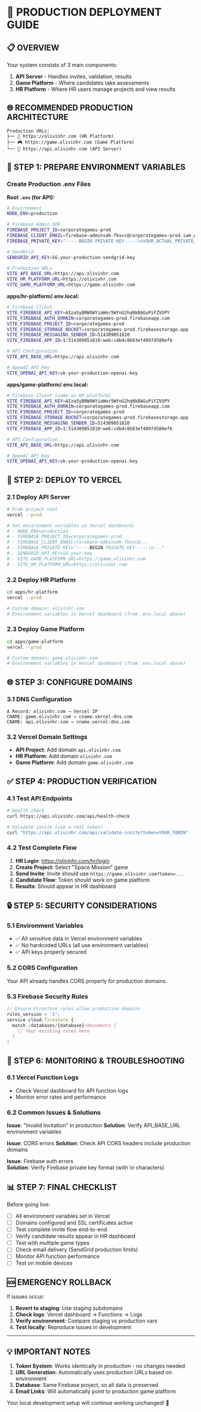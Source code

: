 # 🚀 PRODUCTION DEPLOYMENT GUIDE

## 📋 **OVERVIEW**

Your system consists of 3 main components:
1. **API Server** - Handles invites, validation, results
2. **Game Platform** - Where candidates take assessments  
3. **HR Platform** - Where HR users manage projects and view results

## 🌐 **RECOMMENDED PRODUCTION ARCHITECTURE**

```
Production URLs:
├── 🏢 https://olivinhr.com (HR Platform)
├── 🎮 https://game.olivinhr.com (Game Platform) 
└── 🔧 https://api.olivinhr.com (API Server)
```

## 🔧 **STEP 1: PREPARE ENVIRONMENT VARIABLES**

### **Create Production .env Files**

**Root `.env` (for API):**
```bash
# Environment
NODE_ENV=production

# Firebase Admin SDK
FIREBASE_PROJECT_ID=corporategames-prod
FIREBASE_CLIENT_EMAIL=firebase-adminsdk-fbsvc@corporategames-prod.iam.gserviceaccount.com
FIREBASE_PRIVATE_KEY="-----BEGIN PRIVATE KEY-----\nYOUR_ACTUAL_PRIVATE_KEY_HERE\n-----END PRIVATE KEY-----"

# SendGrid
SENDGRID_API_KEY=SG.your-production-sendgrid-key

# Production URLs
VITE_API_BASE_URL=https://api.olivinhr.com
VITE_HR_PLATFORM_URL=https://olivinhr.com
VITE_GAME_PLATFORM_URL=https://game.olivinhr.com
```

**apps/hr-platform/.env.local:**
```bash
# Firebase Client
VITE_FIREBASE_API_KEY=AIzaSyBRWXWYiaWor5WYnG2hqNkBAGuPiFZVUPY
VITE_FIREBASE_AUTH_DOMAIN=corporategames-prod.firebaseapp.com
VITE_FIREBASE_PROJECT_ID=corporategames-prod
VITE_FIREBASE_STORAGE_BUCKET=corporategames-prod.firebasestorage.app
VITE_FIREBASE_MESSAGING_SENDER_ID=514309051810
VITE_FIREBASE_APP_ID=1:514309051810:web:c4b4c8b83ef4097d580efb

# API Configuration
VITE_API_BASE_URL=https://api.olivinhr.com

# OpenAI API Key
VITE_OPENAI_API_KEY=sk-your-production-openai-key
```

**apps/game-platform/.env.local:**
```bash
# Firebase Client (same as HR platform)
VITE_FIREBASE_API_KEY=AIzaSyBRWXWYiaWor5WYnG2hqNkBAGuPiFZVUPY
VITE_FIREBASE_AUTH_DOMAIN=corporategames-prod.firebaseapp.com
VITE_FIREBASE_PROJECT_ID=corporategames-prod
VITE_FIREBASE_STORAGE_BUCKET=corporategames-prod.firebasestorage.app
VITE_FIREBASE_MESSAGING_SENDER_ID=514309051810
VITE_FIREBASE_APP_ID=1:514309051810:web:c4b4c8b83ef4097d580efb

# API Configuration
VITE_API_BASE_URL=https://api.olivinhr.com

# OpenAI API Key
VITE_OPENAI_API_KEY=sk-your-production-openai-key
```

## 🚀 **STEP 2: DEPLOY TO VERCEL**

### **2.1 Deploy API Server**
```bash
# From project root
vercel --prod

# Set environment variables in Vercel dashboard:
# - NODE_ENV=production
# - FIREBASE_PROJECT_ID=corporategames-prod
# - FIREBASE_CLIENT_EMAIL=firebase-adminsdk-fbsvc@...
# - FIREBASE_PRIVATE_KEY="-----BEGIN PRIVATE KEY-----\n..."
# - SENDGRID_API_KEY=SG.your-key
# - VITE_GAME_PLATFORM_URL=https://game.olivinhr.com
# - VITE_HR_PLATFORM_URL=https://olivinhr.com
```

### **2.2 Deploy HR Platform**
```bash
cd apps/hr-platform
vercel --prod

# Custom domain: olivinhr.com
# Environment variables in Vercel dashboard (from .env.local above)
```

### **2.3 Deploy Game Platform**
```bash
cd apps/game-platform
vercel --prod

# Custom domain: game.olivinhr.com
# Environment variables in Vercel dashboard (from .env.local above)
```

## 🌐 **STEP 3: CONFIGURE DOMAINS**

### **3.1 DNS Configuration**
```
A Record: olivinhr.com → Vercel IP
CNAME: game.olivinhr.com → cname.vercel-dns.com
CNAME: api.olivinhr.com → cname.vercel-dns.com
```

### **3.2 Vercel Domain Settings**
- **API Project**: Add domain `api.olivinhr.com`
- **HR Platform**: Add domain `olivinhr.com`  
- **Game Platform**: Add domain `game.olivinhr.com`

## ✅ **STEP 4: PRODUCTION VERIFICATION**

### **4.1 Test API Endpoints**
```bash
# Health check
curl https://api.olivinhr.com/api/health-check

# Validate invite (use a real token)
curl "https://api.olivinhr.com/api/validate-invite?token=YOUR_TOKEN"
```

### **4.2 Test Complete Flow**
1. **HR Login**: https://olivinhr.com/hr/login
2. **Create Project**: Select "Space Mission" game
3. **Send Invite**: Invite should use `https://game.olivinhr.com?token=...`
4. **Candidate Flow**: Token should work on game platform
5. **Results**: Should appear in HR dashboard

## 🔒 **STEP 5: SECURITY CONSIDERATIONS**

### **5.1 Environment Variables**
- ✅ All sensitive data in Vercel environment variables
- ✅ No hardcoded URLs (all use environment variables)
- ✅ API keys properly secured

### **5.2 CORS Configuration**
Your API already handles CORS properly for production domains.

### **5.3 Firebase Security Rules**
```javascript
// Ensure Firestore rules allow production domains
rules_version = '2';
service cloud.firestore {
  match /databases/{database}/documents {
    // Your existing rules here
  }
}
```

## 🔧 **STEP 6: MONITORING & TROUBLESHOOTING**

### **6.1 Vercel Function Logs**
- Check Vercel dashboard for API function logs
- Monitor error rates and performance

### **6.2 Common Issues & Solutions**

**Issue**: "Invalid Invitation" in production
**Solution**: Verify API_BASE_URL environment variables

**Issue**: CORS errors
**Solution**: Check API CORS headers include production domains

**Issue**: Firebase auth errors  
**Solution**: Verify Firebase private key format (with \n characters)

## 📊 **STEP 7: FINAL CHECKLIST**

Before going live:
- [ ] All environment variables set in Vercel
- [ ] Domains configured and SSL certificates active
- [ ] Test complete invite flow end-to-end
- [ ] Verify candidate results appear in HR dashboard
- [ ] Test with multiple game types
- [ ] Check email delivery (SendGrid production limits)
- [ ] Monitor API function performance
- [ ] Test on mobile devices

## 🆘 **EMERGENCY ROLLBACK**

If issues occur:
1. **Revert to staging**: Use staging subdomains
2. **Check logs**: Vercel dashboard → Functions → Logs
3. **Verify environment**: Compare staging vs production vars
4. **Test locally**: Reproduce issues in development

---

## 💡 **IMPORTANT NOTES**

1. **Token System**: Works identically in production - no changes needed
2. **URL Generation**: Automatically uses production URLs based on environment
3. **Database**: Same Firebase project, so all data is preserved
4. **Email Links**: Will automatically point to production game platform

Your local development setup will continue working unchanged! 🎉 